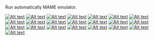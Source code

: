 Run automatically MAME emulator.

[![Alt text](https://img.youtube.com/vi/8jvVr6APA8s/0.jpg)](https://www.youtube.com/watch?v=8jvVr6APA8s)
[![Alt text](https://img.youtube.com/vi/KY1Ffyenw6U/0.jpg)](https://www.youtube.com/watch?v=KY1Ffyenw6U)
[![Alt text](https://img.youtube.com/vi/1T4gS1nneJ0/0.jpg)](https://www.youtube.com/watch?v=1T4gS1nneJ0)
[![Alt text](https://img.youtube.com/vi/M_NcQYpEkwo/0.jpg)](https://www.youtube.com/watch?v=M_NcQYpEkwo)
[![Alt text](https://img.youtube.com/vi/FLz4kgVpZ8A/0.jpg)](https://www.youtube.com/watch?v=FLz4kgVpZ8A)
[![Alt text](https://img.youtube.com/vi/kWGA1kXAg-Q/0.jpg)](https://www.youtube.com/watch?v=kWGA1kXAg-Q)
[![Alt text](https://img.youtube.com/vi/nNmVLW6femA/0.jpg)](https://www.youtube.com/watch?v=nNmVLW6femA)
[![Alt text](https://img.youtube.com/vi/GA6ZIwPloHU/0.jpg)](https://www.youtube.com/watch?v=GA6ZIwPloHU)
[![Alt text](https://img.youtube.com/vi/LRj6mWc1m20/0.jpg)](https://www.youtube.com/watch?v=LRj6mWc1m20)
[![Alt text](https://img.youtube.com/vi/VlKDoX8Ve3Q/0.jpg)](https://www.youtube.com/watch?v=VlKDoX8Ve3Q)
[![Alt text](https://img.youtube.com/vi/51xoGS4CTao/0.jpg)](https://www.youtube.com/watch?v=51xoGS4CTao)
[![Alt text](https://img.youtube.com/vi/I7AtJwjl8GY/0.jpg)](https://www.youtube.com/watch?v=I7AtJwjl8GY)
[![Alt text](https://img.youtube.com/vi/qBdhV4kc0HI/0.jpg)](https://www.youtube.com/watch?v=qBdhV4kc0HI)
[![Alt text](https://img.youtube.com/vi/fcay2UKfXPw/0.jpg)](https://www.youtube.com/watch?v=fcay2UKfXPw)
[![Alt text](https://img.youtube.com/vi/xPb2eT-YYi0/0.jpg)](https://www.youtube.com/watch?v=xPb2eT-YYi0)
[![Alt text](https://img.youtube.com/vi/NBdapiY_Qus/0.jpg)](https://www.youtube.com/watch?v=NBdapiY_Qus)
[![Alt text](https://img.youtube.com/vi/CMbgZwpmk_8/0.jpg)](https://www.youtube.com/watch?v=CMbgZwpmk_8)
[![Alt text](https://img.youtube.com/vi/49MkI03vMZ4/0.jpg)](https://www.youtube.com/watch?v=49MkI03vMZ4)
[![Alt text](https://img.youtube.com/vi/klVcnJSSm5g/0.jpg)](https://www.youtube.com/watch?v=klVcnJSSm5g)
[![Alt text](https://img.youtube.com/vi/IBJ96QjUOU4/0.jpg)](https://www.youtube.com/watch?v=IBJ96QjUOU4)
[![Alt text](https://img.youtube.com/vi/XOF8eaWkD_Y/0.jpg)](https://www.youtube.com/watch?v=XOF8eaWkD_Y)
[![Alt text](https://img.youtube.com/vi/LeUVqD6FhTY/0.jpg)](https://www.youtube.com/watch?v=LeUVqD6FhTY)
